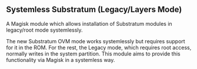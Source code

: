 ## Systemless Substratum (Legacy/Layers Mode)
 A Magisk module which allows installation of Substratum modules in legacy/root mode
systemlessly.

 The new Substratum OVM mode works systemlessly but requires support for it in the ROM.
For the rest, the Legacy mode, which requires root access, normally writes in the
system partition.
 This module aims to provide this functionality via Magisk in a systemless way.